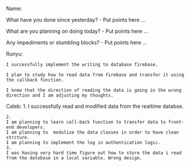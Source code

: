 Name: 

What have you done since yesterday?
	- Put points here ...

What are you planning on doing today?
	- Put points here ...

Any impediments or stumbling blocks?
	- Put points here ...

Runyu:
	
	I successfully implement the writing to database firebase.
	
	I plan to study how to read data from firebase and transfer it using the callback function.
	
	I knew that the direction of reading the data is going in the wrong direction and I am adjusting my thoughts.
	
Caleb:
	1.
	I successfully read and modified data from the realtime databse.
	
	2.
	I am planning to learn call-back function to transfer data to front-end developers.
	I am planning to  modulize the data classes in order to have clean strcture.
	I am planning to implement the log in authentication logic.
	3.
	I was having very hard time figure out how to store the data i read from the datebase in a local variable. Wrong design.
